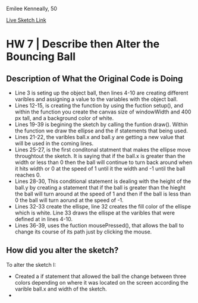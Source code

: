 Emilee Kenneally, 50

[Live Sketch Link](https://emileek.github.io/120-work/HW-7/)


# HW 7 | Describe then Alter the Bouncing Ball

## Description of What the Original Code is Doing
- Line 3 is seting up the object ball, then lines 4-10 are creating different varibles and assigning a value to the variables with the object ball.
- Lines 12-15, is creating the function by using the fuction setup(), and within the function you create the canvas size of windowWidth and 400 px tall, and a background color of white.
- Lines 19-39 is begining the sketch by calling the funtion draw(). Within the function we draw the ellipse and the if statements that being used.
- Lines 21-22, the varibles ball.x and ball.y are getting a new value that will be used in the coming lines.
- Lines 25-27, is the first conditonal statment that makes the ellipse move throughtout the sketch. It is saying that if the ball.x is greater than the width or less than 0 then the ball will continue to turn back around when it hits width or 0 at the speed of 1 until it the width and -1 until the ball reaches 0.
- Lines 28-30, This conditional statement is dealing with the height of the ball.y by creating a statement that if the ball is greater than the hieght the ball will turn around at the speed of 1 and then if the ball is less than 0 the ball will turn aorund at the speed of -1.
- Lines 32-33 create the ellispe, line 32 creates the fill color of the ellispe which is white. Line 33 draws the ellispe at the varibles that were defined at in lines 4-10.
- Lines 36-39, uses the fuction mousePressed(), that allows the ball to change its course of its path just by clicking the mouse.



## How did you alter the sketch?
To alter the sketch I:
- Created a if statement that allowed the ball the change between three colors depending on where it was located on the screen according the varible ball.x and width of the sketch.
-
<!--
Please describe how and why you changed the sketch?
-->
